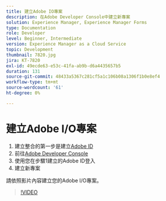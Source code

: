 ```yaml
---
title: 建立Adobe IO專案
description: 在Adobe Developer Console中建立新專案
solution: Experience Manager, Experience Manager Forms
type: Documentation
role: Developer
level: Beginner, Intermediate
version: Experience Manager as a Cloud Service
topic: Development
thumbnail: 7820.jpg
jira: KT-7820
exl-id: 49ecde63-e53c-41fa-ab9b-d6a4435657b5
duration: 131
source-git-commit: 48433a5367c281cf5a1c106b08a1306f1b0e8ef4
workflow-type: tm+mt
source-wordcount: '61'
ht-degree: 0%

---
```


# 建立Adobe I/O專案

1. 建立整合的第一步是建立[Adobe ID](https://account.adobe.com/)
1. 前往[Adobe Developer Console](https://console.adobe.io/home)
1. 使用您在步驟1建立的Adobe ID登入
1. 建立新專案

請依照影片內容建立您的Adobe I/O專案。

>[!VIDEO](https://video.tv.adobe.com/v/3440103?quality=12&learn=on&captions=chi_hant)
